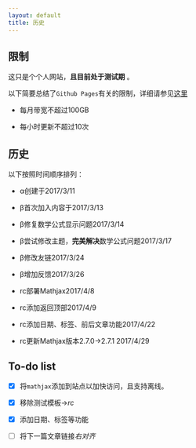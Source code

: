 ```yaml
---
layout: default
title: 历史
---
```


## 限制

这只是个个人网站，**且目前处于测试期** 。

以下简要总结了`Github Pages`有关的限制，详细请参见[这里](https://help.github.com/articles/what-is-github-pages/#usage-limits)

- 每月带宽不超过100GB

- 每小时更新不超过10次

## 历史

以下按照时间顺序排列：

- α创建于2017/3/11

- β首次加入内容于2017/3/13

- β修复数学公式显示问题2017/3/14

- β尝试修改主题，**完美解决**数学公式问题2017/3/17

- β修改友链2017/3/24

- β增加反馈2017/3/26

- rc部署Mathjax2017/4/8

- rc添加返回顶部2017/4/9

- rc添加日期、标签、前后文章功能2017/4/22

- rc更新Mathjax版本2.7.0->2.7.1 2017/4/29


## To-do list

- [x] 将`mathjax`添加到站点以加快访问，且支持离线。

- [x] 移除测试模板->*rc*

- [x] 添加日期、标签等功能

- [ ] 将下一篇文章链接*右对齐*

